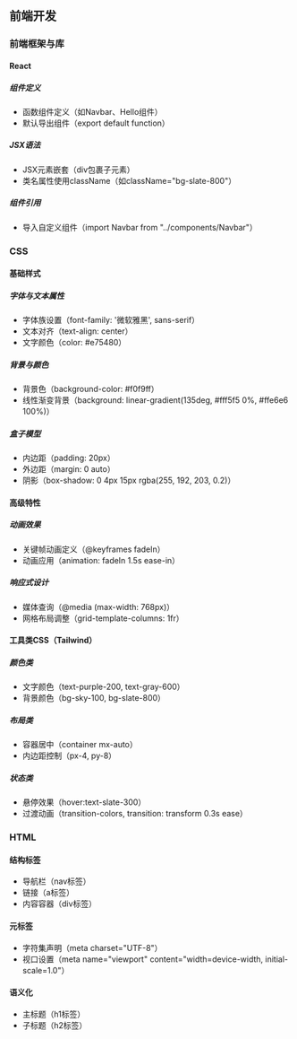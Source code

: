 ## 前端开发

### 前端框架与库
#### React
##### 组件定义
- 函数组件定义（如Navbar、Hello组件）
- 默认导出组件（export default function）

##### JSX语法
- JSX元素嵌套（div包裹子元素）
- 类名属性使用className（如className="bg-slate-800"）

##### 组件引用
- 导入自定义组件（import Navbar from "../components/Navbar"）

### CSS
#### 基础样式
##### 字体与文本属性
- 字体族设置（font-family: '微软雅黑', sans-serif）
- 文本对齐（text-align: center）
- 文字颜色（color: #e75480）

##### 背景与颜色
- 背景色（background-color: #f0f9ff）
- 线性渐变背景（background: linear-gradient(135deg, #fff5f5 0%, #ffe6e6 100%)）

##### 盒子模型
- 内边距（padding: 20px）
- 外边距（margin: 0 auto）
- 阴影（box-shadow: 0 4px 15px rgba(255, 192, 203, 0.2)）

#### 高级特性
##### 动画效果
- 关键帧动画定义（@keyframes fadeIn）
- 动画应用（animation: fadeIn 1.5s ease-in）

##### 响应式设计
- 媒体查询（@media (max-width: 768px)）
- 网格布局调整（grid-template-columns: 1fr）

#### 工具类CSS（Tailwind）
##### 颜色类
- 文字颜色（text-purple-200, text-gray-600）
- 背景颜色（bg-sky-100, bg-slate-800）

##### 布局类
- 容器居中（container mx-auto）
- 内边距控制（px-4, py-8）

##### 状态类
- 悬停效果（hover:text-slate-300）
- 过渡动画（transition-colors, transition: transform 0.3s ease）

### HTML
#### 结构标签
- 导航栏（nav标签）
- 链接（a标签）
- 内容容器（div标签）

#### 元标签
- 字符集声明（meta charset="UTF-8"）
- 视口设置（meta name="viewport" content="width=device-width, initial-scale=1.0"）

#### 语义化
- 主标题（h1标签）
- 子标题（h2标签）

